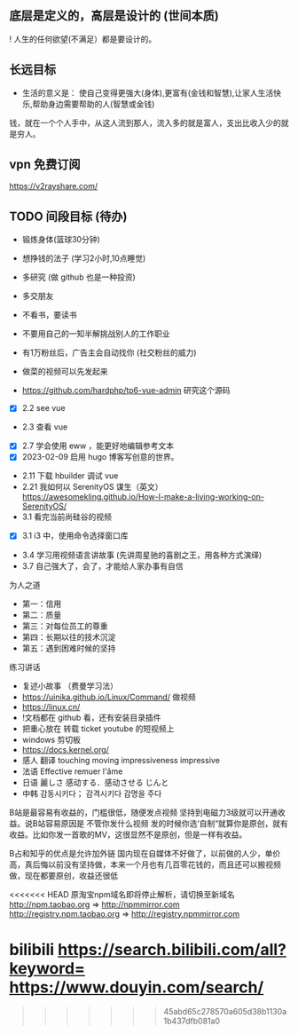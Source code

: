 
## 底层是定义的，高层是设计的 (世间本质)
! 人生的任何欲望(不满足）都是要设计的。

## 长远目标
- 生活的意义是： 使自己变得更强大(身体),更富有(金钱和智慧),让家人生活快乐,帮助身边需要帮助的人(智慧或金钱) 

钱，就在一个个人手中，从这人流到那人，流入多的就是富人，支出比收入少的就是穷人。
## vpn 免费订阅
https://v2rayshare.com/

## TODO 间段目标 (待办)

- 锻炼身体(篮球30分钟)
- 想挣钱的法子 (学习2小时,10点睡觉)
- 多研究 (做 github 也是一种投资)
- 多交朋友
- 不看书，要读书
- 不要用自己的一知半解挑战别人的工作职业
- 有1万粉丝后，广告主会自动找你 (社交粉丝的威力)

- 做菜的视频可以先发起来
- https://github.com/hardphp/tp6-vue-admin 研究这个源码

- [x] 2.2 see vue
- 2.3 查看 vue
- [x] 2.7 学会使用 eww ，能更好地编辑参考文本
- [x] 2023-02-09 启用 hugo 博客写创意的世界。
- 2.11 下载 hbuilder 调试 vue
- 2.21 我如何以 SerenityOS 谋生（英文） https://awesomekling.github.io/How-I-make-a-living-working-on-SerenityOS/
- 3.1 看完当前尚硅谷的视频
- [X] 3.1 i3 中，使用命令选择窗口库
- 3.4 学习用视频语言讲故事 (先讲周星驰的喜剧之王，用各种方式演绎)
- 3.7 自己强大了，会了，才能给人家办事有自信

为人之道
- 第一：信用
- 第二：质量
- 第三：对每位员工的尊重
- 第四：长期以往的技术沉淀
- 第五：遇到困难时候的坚持


练习讲话
- 复述小故事 （费曼学习法）
- https://uinika.github.io/Linux/Command/ 做视频
- https://linux.cn/
- !文档都在  github 看，还有安装目录插件
- 把重心放在 转载 ticket youtube 的短视频上
- windows 剪切板
- https://docs.kernel.org/
- 感人 翻译 touching moving  impressiveness   impressive  
- 法语  Effective remuer l'âme
- 日语 麗しさ  感动する．感动させる じんと
- 中韩  감동시키다； 감격시키다 감명을 주다

B站是最容易有收益的，门槛很低，随便发点视频 坚持到电磁力3级就可以开通收益。说B站容易原因是 不管你发什么视频 发的时候你选‘自制“就算你是原创，就有收益。比如你发一首歌的MV，这很显然不是原创，但是一样有收益。

B占和知乎的优点是允许加外链
国内现在自媒体不好做了，以前做的人少，单价高，真后悔以前没有坚持做，本来一个月也有几百零花钱的，而且还可以搬视频做，现在都要原创，收益还很低

<<<<<<< HEAD
原淘宝npm域名即将停止解析，请切换至新域名
http://npm.taobao.org => http://npmmirror.com
http://registry.npm.taobao.org => http://registry.npmmirror.com

bilibili
https://search.bilibili.com/all?keyword=
https://www.douyin.com/search/
=======
>>>>>>> 45abd65c278570a605d38b1130a1b437dfb081a0
